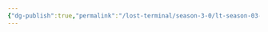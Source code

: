 ```yaml
---
{"dg-publish":true,"permalink":"/lost-terminal/season-3-0/lt-season-03-0/","hide":true,"tags":["project/lt"],"noteIcon":""}
---
```


 